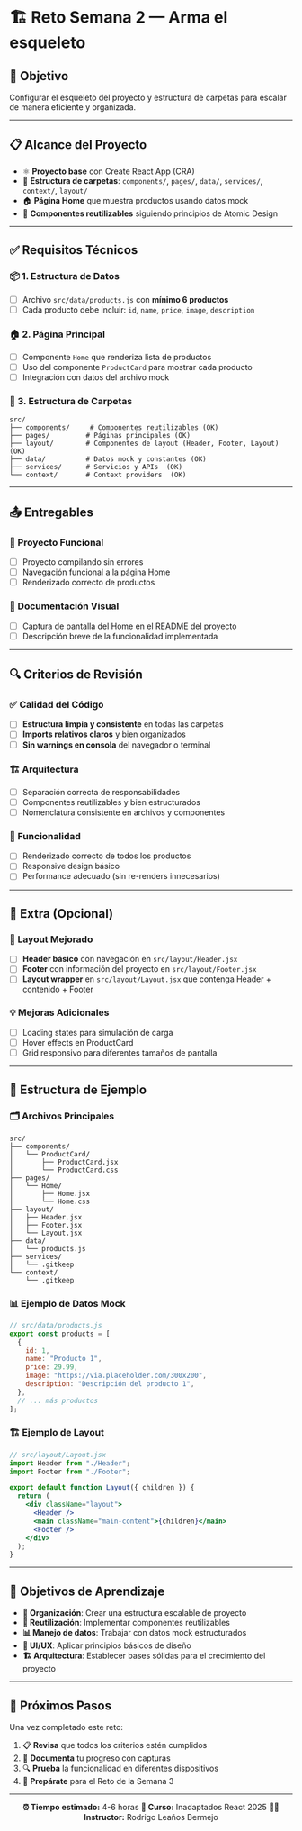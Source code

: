 # 🏗️ Reto Semana 2 — Arma el esqueleto

## 🎯 Objetivo

Configurar el esqueleto del proyecto y estructura de carpetas para escalar de manera eficiente y organizada.

---

## 📋 Alcance del Proyecto

- ⚛️ **Proyecto base** con Create React App (CRA)
- 📁 **Estructura de carpetas**: `components/`, `pages/`, `data/`, `services/`, `context/`, `layout/`
- 🏠 **Página Home** que muestra productos usando datos mock
- 🎨 **Componentes reutilizables** siguiendo principios de Atomic Design

---

## ✅ Requisitos Técnicos

### **📦 1. Estructura de Datos**

- [ ] Archivo `src/data/products.js` con **mínimo 6 productos**
- [ ] Cada producto debe incluir: `id`, `name`, `price`, `image`, `description`

### **🏠 2. Página Principal**

- [ ] Componente `Home` que renderiza lista de productos
- [ ] Uso del componente `ProductCard` para mostrar cada producto
- [ ] Integración con datos del archivo mock

### **📁 3. Estructura de Carpetas**

```
src/
├── components/     # Componentes reutilizables (OK)
├── pages/         # Páginas principales (OK)
├── layout/        # Componentes de layout (Header, Footer, Layout) (OK)
├── data/          # Datos mock y constantes (OK)
├── services/      # Servicios y APIs  (OK)
└── context/       # Context providers  (OK)
```

---

## 📤 Entregables

### **🚀 Proyecto Funcional**

- [ ] Proyecto compilando sin errores
- [ ] Navegación funcional a la página Home
- [ ] Renderizado correcto de productos

### **📸 Documentación Visual**

- [ ] Captura de pantalla del Home en el README del proyecto
- [ ] Descripción breve de la funcionalidad implementada

---

## 🔍 Criterios de Revisión

### **✅ Calidad del Código**

- [ ] **Estructura limpia y consistente** en todas las carpetas
- [ ] **Imports relativos claros** y bien organizados
- [ ] **Sin warnings en consola** del navegador o terminal

### **🏗️ Arquitectura**

- [ ] Separación correcta de responsabilidades
- [ ] Componentes reutilizables y bien estructurados
- [ ] Nomenclatura consistente en archivos y componentes

### **📱 Funcionalidad**

- [ ] Renderizado correcto de todos los productos
- [ ] Responsive design básico
- [ ] Performance adecuado (sin re-renders innecesarios)

---

## 🌟 Extra (Opcional)

### **🎨 Layout Mejorado**

- [ ] **Header básico** con navegación en `src/layout/Header.jsx`
- [ ] **Footer** con información del proyecto en `src/layout/Footer.jsx`
- [ ] **Layout wrapper** en `src/layout/Layout.jsx` que contenga Header + contenido + Footer

### **💡 Mejoras Adicionales**

- [ ] Loading states para simulación de carga
- [ ] Hover effects en ProductCard
- [ ] Grid responsivo para diferentes tamaños de pantalla

---

## 📝 Estructura de Ejemplo

### **🗂️ Archivos Principales**

```
src/
├── components/
│   └── ProductCard/
│       ├── ProductCard.jsx
│       └── ProductCard.css
├── pages/
│   └── Home/
│       ├── Home.jsx
│       └── Home.css
├── layout/
│   ├── Header.jsx
│   ├── Footer.jsx
│   └── Layout.jsx
├── data/
│   └── products.js
├── services/
│   └── .gitkeep
└── context/
    └── .gitkeep
```

### **📊 Ejemplo de Datos Mock**

```javascript
// src/data/products.js
export const products = [
  {
    id: 1,
    name: "Producto 1",
    price: 29.99,
    image: "https://via.placeholder.com/300x200",
    description: "Descripción del producto 1",
  },
  // ... más productos
];
```

### **🏗️ Ejemplo de Layout**

```jsx
// src/layout/Layout.jsx
import Header from "./Header";
import Footer from "./Footer";

export default function Layout({ children }) {
  return (
    <div className="layout">
      <Header />
      <main className="main-content">{children}</main>
      <Footer />
    </div>
  );
}
```

---

## 🎯 Objetivos de Aprendizaje

- **📁 Organización**: Crear una estructura escalable de proyecto
- **🔄 Reutilización**: Implementar componentes reutilizables
- **📊 Manejo de datos**: Trabajar con datos mock estructurados
- **🎨 UI/UX**: Aplicar principios básicos de diseño
- **🏗️ Arquitectura**: Establecer bases sólidas para el crecimiento del proyecto

---

## 🚀 Próximos Pasos

Una vez completado este reto:

1. 📋 **Revisa** que todos los criterios estén cumplidos
2. 📸 **Documenta** tu progreso con capturas
3. 🔍 **Prueba** la funcionalidad en diferentes dispositivos
4. 🚀 **Prepárate** para el Reto de la Semana 3

---

<div align="center">

**⏰ Tiempo estimado:** 4-6 horas
**🏫 Curso:** Inadaptados React 2025
**👨‍💻 Instructor:** Rodrigo Leaños Bermejo

</div>
